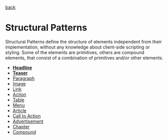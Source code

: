 [back](../README.md)
# Structural Patterns

Structural Patterns define the structure of elements independent from their implementation,
without any knowledge about client-side scripting or styling.
Some of the elements are primitives, others are compound elements,
that consist of a combination of primitives and/or other elements.

- [**Headline**](headline.md)
- [**Teaser**](teaser.md)
- [Paragraph](#)
- [Image](#)
- [Link](#)
- [Action](#)
- [Table](#)
- [Menu](#)
- [Article](#)
- [Call to Action](#)
- [Advertisement](#)
- [Chapter](#)
- [Compound](#)
